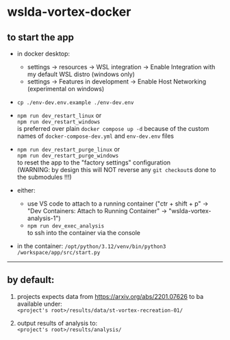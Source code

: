 # wslda-vortex-docker

## to start the app

- in docker desktop:
  - settings -> resources -> WSL integration -> Enable Integration with my default WSL distro (windows only)
  - settings -> Features in development -> Enable Host Networking (experimental on windows)

- `cp ./env-dev.env.example ./env-dev.env`

- `npm run dev_restart_linux` or\
  `npm run dev_restart_windows`\
  is preferred over plain `docker compose up -d` because of the custom names of `docker-compose-dev.yml` and `env-dev.env` files

- `npm run dev_restart_purge_linux` or\
  `npm run dev_restart_purge_windows`\
  to reset the app to the "factory settings" configuration\
  (WARNING: by design this will NOT reverse any `git checkout`s done to the submodules !!!)

- either:
  - use VS code to attach to a running container ("ctr + shift + p" -> "Dev Containers: Attach to Running Container" -> "wslda-vortex-analysis-1")
  - `npm run dev_exec_analysis`\
    to ssh into the container via the console

- in the container:
  `/opt/python/3.12/venv/bin/python3 /workspace/app/src/start.py`

---

## by default:

1. projects expects data from https://arxiv.org/abs/2201.07626 to ba available under:\
   `<project's root>/results/data/st-vortex-recreation-01/`

2. output results of analysis to:\
   `<project's root>/results/analysis/`
